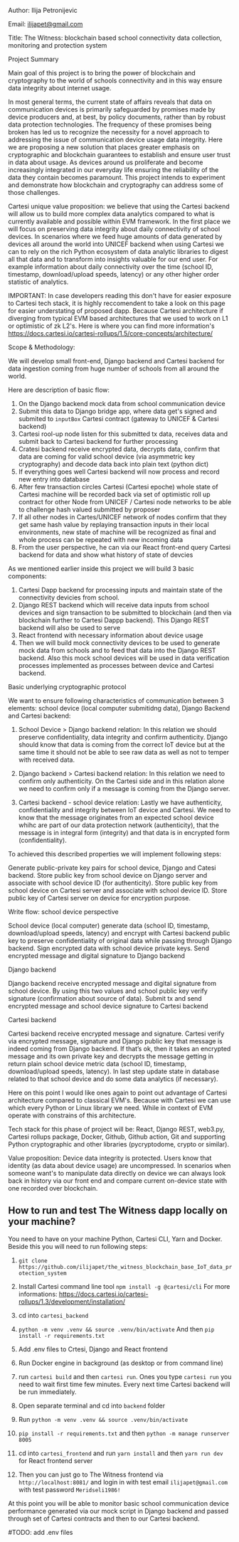 Author: Ilija Petronijevic

Email: ilijapet@gmail.com

Title: The Witness: blockchain based school connectivity data collection, monitoring and protection system

Project Summary

Main goal of this project is to bring the power of blockchain and cryptography to the world of schools connectivity and in this way ensure data integrity about internet usage.

In most general terms, the current state of affairs reveals that data on communication devices is primarily safeguarded by promises made by device producers and, at best, by policy documents, rather than by robust data protection technologies. The frequency of these promises being broken has led us to recognize the necessity for a novel approach to addressing the issue of communication device usage data integrity. Here we are proposing a new solution that places greater emphasis on cryptographic and blockchain guarantees to establish and ensure user trust in data about usage. As devices around us proliferate and become increasingly integrated in our everyday life ensuring the reliability of the data they contain becomes paramount. This project intends to experiment and demonstrate how blockchain and cryptography can address some of those challenges.

Cartesi unique value proposition: we believe that using the Cartesi backend will allow us to build more complex data analytics compared to what is currently available and possible within EVM framework. In the first place we will focus on preserving data integrity about daily connectivity of school devices. In scenarios where we feed huge amounts of data generated by devices all around the world into UNICEF backend when using Cartesi we can to rely on the rich Python ecosystem of data analytic libraries to digest all that data and to transform into insights valuable for our end user. For example information about daily connectivity over the time (school ID, timestamp, download/upload speeds, latency) or any other higher order statistic of analytics.

IMPORTANT: In case developers reading this don't have for easier exposure to Cartesi tech stack, it is highly reccomendent to take a look on this page for easier understating of proposed dapp. Because Cartesi architecture if diverging from typical EVM based architectures that we used to work on L1 or optimistic of zk L2's. Here is where you can find more information's https://docs.cartesi.io/cartesi-rollups/1.5/core-concepts/architecture/

Scope & Methodology:

We will develop small front-end, Django backend and Cartesi backend for data ingestion coming from huge number of schools from all around the world.

Here are description of basic flow:

1. On the Django backend mock data from school communication device
2. Submit this data to Django bridge app, where data get's signed and submited to `inputBox` Cartesi contract (gateway to UNICEF & Cartesi backend)
3. Cartesi rool-up node listen for this submitted tx data, receives data and submit back to Cartesi backend for further processing
4. Cratesi backend receive encrypted data, decrypts data, confirm that data are coming for valid school device (via asymmetric key cryptography) and decode data back into plain text (python dict)
5. If everything goes well Cartesi backend will now process and record new entry into database
6. After few transaction circles Cartesi (Cartesi epoche) whole state of Cartesi machine will be recorded back via set of optimistic roll up contract for other Node from UNICEF / Cartesi node networks to be able to challenge hash valued submitted by proposer
7. If all other nodes in Cartes/UNICEF network of nodes confirm that they get same hash value by replaying transaction inputs in their local environments, new state of machine will be recognized as final and whole process can be repeated with new incoming data
8. From the user perspective, he can via our React front-end query Cartesi backend for data and show what history of state of devcies

As we mentioned earlier inside this project we will build 3 basic components:

1. Cartesi Dapp backend for processing inputs and maintain state of the connectivity devicies from school.
2. Django REST backend which will receive data inputs from school devices and sign transaction to be submitted to blockchain (and then via blockchain further to Cartesi Dappp backend). This Django REST backend will also be used to serve
3. React frontend with necessary information about device usage
4. Then we will build mock connectivity devices to be used to generate mock data from schools and to feed that data into the Django REST backend. Also this mock school devices will be used in data verification processes implemented as processes between device and Cartesi backend.

Basic underlying cryptographic protocol

We want to ensure following characteristics of communication between 3 elements: school device (local computer submitidng data), Django Backend and Cartesi backend:

1. School Device > Django backend relation: In this relation we should preserve confidentiality, data integrity and confirm authenticity. Django should know that data is coming from the correct IoT device but at the same time it should not be able to see raw data as well as not to temper with received data.

2. Django backend > Cartesi backend relation: In this relation we need to confirm only authenticity. On the Cartesi side and in this relation alone we need to confirm only if a message is coming from the Django server.

3. Cartesi backend - school device relation: Lastly we have authenticity, confidentiality and integrity between IoT device and Cartesi. We need to know that the message originates from an expected school device whihc are part of our data protection network (authenticity), that the message is in integral form (integrity) and that data is in encrypted form (confidentiality).

To achieved this described properties we will implement following steps:

Generate public-private key pairs for school device, Django and Catesi backend. Store public key from school device on Django server and associate with school device ID (for authenticity). Store public key from school device on Cartesi server and associate with school device ID. Store public key of Cartesi server on device for encryption purpose.

Write flow: school device perspective

School device (local computer) generate data (school ID, timestamp, download/upload speeds, latency) and encrypt with Cartesi backend public key to preserve confidentiality of original data while passing through Django backend. Sign encrypted data with school device private keys. Send encrypted message and digital signature to Django backend

Django backend

Django backend receive encrypted message and digital signature from school device. By using this two values and school public key verify signature (confirmation about source of data). Submit tx and send encrypted message and school device signature to Cartesi backend

Cartesi backend

Cartesi backend receive encrypted message and signature. Cartesi verify via encrypted message, signature and Django public key that message is indeed coming from Django backend. If that’s ok, then it takes an encrypted message and its own private key and decrypts the message getting in return plain school device metric data (school ID, timestamp, download/upload speeds, latency). In last step update state in database related to that school device and do some data analytics (if necessary).

Here on this point I would like ones again to point out advantage of Cartesi architecture compared to classical EVM's. Because with Cartesi we can use which every Python or Linux library we need. While in context of EVM operate with constrains of this architecture.

Tech stack for this phase of project will be: React, Django REST, web3.py, Cartesi rollups package, Docker, Github, Github action, Git and supporting Python cryptographic and other libraries (pycryptodome, crypto or similar).

Value proposition: Device data integrity is protected. Users know that identity (as data about device usage) are uncompressed. In scenarios when someone want's to manipulate data directly on device we can always look back in history via our front end and compare current on-device state with one recorded over blockchain.

## How to run and test The Witness dapp locally on your machine?

You need to have on your machine Python, Cartesi CLI, Yarn and Docker. Beside this you will need to run following steps:

1. `git clone https://github.com/ilijapet/the_witness_blockchain_base_IoT_data_protection_system`

2. Install Cartesi command line tool `npm install -g @cartesi/cli` For more informations: https://docs.cartesi.io/cartesi-rollups/1.3/development/installation/

3. cd into `cartesi_backend`

4. `python -m venv .venv && source .venv/bin/activate` And then `pip install -r requirements.txt`

5. Add .env files to Crtesi, Django and React frontend

6. Run Docker engine in background (as desktop or from command line)

7. run `cartesi build` and then `cartesi run`. Ones you type `cartesi run` you need to wait first time few minutes. Every next time Cartesi backend will be run immediately.

8. Open separate terminal and cd into `backend` folder

9. Run `python -m venv .venv && source .venv/bin/activate`

10. `pip install -r requirements.txt` and then `python -m manage runserver 8005`

11. cd into `cartesi_frontend` and run `yarn install` and then `yarn run dev` for React frontend server

12. Then you can just go to The Witness frontend via `http://localhost:8081/` and login in with test email `ilijapet@gmail.com` with test password `Meridseli1986!`

At this point you will be able to monitor basic school communication device performance generated via our mock script in Django backend and passed through set of Cartesi contracts and then to our Cartesi backend.

#TODO: add .env files
